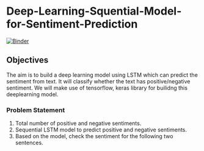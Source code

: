 # Deep-Learning-Squential-Model-for-Sentiment-Prediction

[![Binder](https://mybinder.org/badge_logo.svg)](https://mybinder.org/v2/gh/CosmiX-6/Deep-Learning-Squential-Model-for-Sentiment-Prediction/HEAD)

## Objectives

The aim is to build a deep learning model using LSTM which can predict the sentiment from text. It will classify whether the text has positive/negative sentiment. We will make use of tensorflow, keras library for builidng this deeplearning model.

### Problem Statement

1. Total number of positive and negative sentiments.
2. Sequential LSTM model to predict positive and negative sentiments.
3. Based on the model, check the sentiment for the following two sentences.
